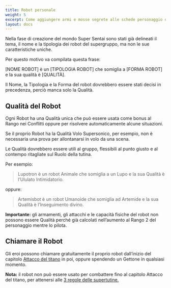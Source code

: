 ```yaml
---
title: Robot personale
weight: 5
excerpt: Come aggiungere armi e mosse segrete alle schede personaggio di Copper Sentai.
layout: docs
---
```

Nella fase di creazione del mondo Super Sentai sono stati già delineati il tema, il nome e la tipologia dei robot del supergruppo, ma non le sue caratteristiche uniche.

Per questo motivo va compilata questa frase:

\[NOME ROBOT] è un \[TIPOLOGIA ROBOT] che somiglia a \[FORMA ROBOT] e la sua qualità è \[QUALITÀ].

Il Nome, la Tipologia e la Forma del robot dovrebbero essere stati decisi in precedenza, perciò manca solo la Qualità.

## Qualità del Robot

Ogni Robot ha una Qualità unica che può essere usata come bonus al Rango nei Conflitti oppure per risolvere automaticamente alcune situazioni.

Se il proprio Robot ha la Qualità Volo Supersonico, per esempio, non è necessaria una prova per allontanarsi in volo da una scena.

Le Qualità dovrebbero essere utili al gruppo, flessibili al punto giusto e al contempo ritagliate sul Ruolo della tutina.

Per esempio:

> Lupotron è un robot Animale che somiglia a un Lupo e la sua Qualità è l’Ululato Intimidatorio.

oppure:

> Artemisbot è un robot Umanoide che somiglia ad Artemide e la sua Qualità è l’Inseguimento divino.

<div class="important"><strong>Importante:</strong> gli armamenti, gli attacchi e le capacità fisiche del robot non possono essere Qualità perché già calcolati nell’aumento al Rango 2 del personaggio mentre lo pilota.</div>

## Chiamare il Robot

Gli eroi possono chiamare gratuitamente il proprio robot dall’inizio del capitolo [Attacco del titano](manuale/struttura-episodi/capitolo-4/) in poi, oppure spendendo un Gettone in qualsiasi momento.

<div class="note"><strong>Nota:</strong> il robot non può essere usato per combattere fino al capitolo Attacco del titano, per attenersi alle <a href="/manuale/struttura-episodi/tre-regole/">3 regole delle supertutine.</div>
